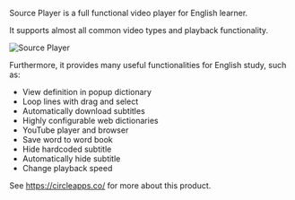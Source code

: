 
Source Player is a full functional video player for English learner. 

It supports almost all common video types and playback functionality. 

![Source Player](https://circleapps.co/img/screenshots/popup_big.png)

Furthermore, it provides many useful functionalities for English study, such as:

* View definition in popup dictionary
* Loop lines with drag and select
* Automatically download subtitles
* Highly configurable web dictionaries
* YouTube player and browser 
* Save word to word book 
* Hide hardcoded subtitle 
* Automatically hide subtitle 
* Change playback speed 
 

See https://circleapps.co/ for more about this product.
